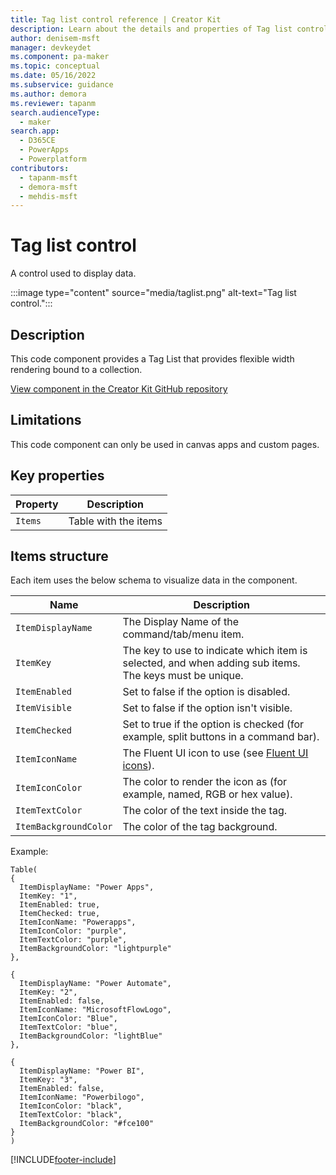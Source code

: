 ```yaml
---
title: Tag list control reference | Creator Kit
description: Learn about the details and properties of Tag list control in the Creator Kit.
author: denisem-msft
manager: devkeydet
ms.component: pa-maker
ms.topic: conceptual
ms.date: 05/16/2022
ms.subservice: guidance
ms.author: demora
ms.reviewer: tapanm
search.audienceType: 
  - maker
search.app: 
  - D365CE
  - PowerApps
  - Powerplatform
contributors:
  - tapanm-msft
  - demora-msft
  - mehdis-msft
---
```


# Tag list control

A control used to display data.

:::image type="content" source="media/taglist.png" alt-text="Tag list control.":::

## Description

This code component provides a Tag List that provides flexible width rendering bound to a collection.

[View component in the Creator Kit GitHub repository](https://github.com/microsoft/powercat-creator-kit/tree/main/CreatorKitCore/SolutionPackage/Controls/cat_PowerCAT.TagList)

## Limitations

This code component can only be used in canvas apps and custom pages.

## Key properties

| Property | Description |
| -------- | ----------- |
| `Items` | Table with the items |

## Items structure

Each item uses the below schema to visualize data in the component.

| Name | Description |
| ------ | ----------- |
| `ItemDisplayName` | The Display Name of the command/tab/menu item. |
| `ItemKey` | The key to use to indicate which item is selected, and when adding sub items. The keys must be unique. |
| `ItemEnabled` | Set to false if the option is disabled. |
| `ItemVisible` | Set to false if the option isn't visible. |
| `ItemChecked` | Set to true if the option is checked (for example, split buttons in a command bar). |
| `ItemIconName` | The Fluent UI icon to use (see [Fluent UI icons](icon.md)). |
| `ItemIconColor` | The color to render the icon as (for example, named, RGB or hex value). |
| `ItemTextColor` | The color of the text inside the tag. |
| `ItemBackgroundColor` | The color of the tag background. |

Example:

  ```powerapps-dot
Table(
{
	ItemDisplayName: "Power Apps",
	ItemKey: "1",
	ItemEnabled: true,
    ItemChecked: true,
	ItemIconName: "Powerapps",
	ItemIconColor: "purple",
	ItemTextColor: "purple",
	ItemBackgroundColor: "lightpurple"
},

{
	ItemDisplayName: "Power Automate",
	ItemKey: "2",
	ItemEnabled: false,
	ItemIconName: "MicrosoftFlowLogo",
	ItemIconColor: "Blue",
	ItemTextColor: "blue",
	ItemBackgroundColor: "lightBlue"
},

{
	ItemDisplayName: "Power BI",
	ItemKey: "3",
	ItemEnabled: false,
	ItemIconName: "Powerbilogo",
	ItemIconColor: "black",
	ItemTextColor: "black",
	ItemBackgroundColor: "#fce100"
}
)
  ```

[!INCLUDE[footer-include](../../includes/footer-banner.md)]